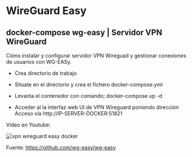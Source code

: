 # WireGuard Easy
## docker-compose wg-easy | Servidor VPN WireGuard

Cómo instalar y configurar servidor VPN Wireguad y gestionar conexiones de usuarios con WG-EASy.

- Crea directorio de trabajo

- Situate en el directorio y crea el fichero docker-compose.yml

- Levanta el contenedor con comando; docker-compose up -d

- Acceder al la interfaz web UI de VPN Wireguard poniendo dirección Acceso vía http://IP-SERVER-DOCKER:51821

Vídeo en Youtube:


![vpn wireguard easy docker](https://github.com/JLalib/docker-wg_easy/assets/57844755/85292e9a-b0a3-4a8b-a216-351ebb69ddf5)

Fuente: https://github.com/wg-easy/wg-easy
